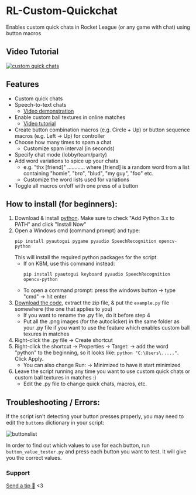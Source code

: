 # RL-Custom-Quickchat
Enables custom quick chats in Rocket League (or any game with chat) using button macros

## Video Tutorial
[![custom quick chats](https://i.imgur.com/U83sQM9.png)](https://youtu.be/G0Lperc-UU0)

## Features
- Custom quick chats
- Speech-to-text chats
  - [Video demonstration](https://youtu.be/cqEdJQ-X7X4)
- Enable custom ball textures in online matches
  - [Video tutorial](https://youtu.be/qjvJxKlpNx0)
- Create button combination macros (e.g. Circle + Up) or button sequence macros (e.g. Left → Up) for controller
- Choose how many times to spam a chat
  - Customize spam interval (in seconds)
- Specify chat mode (lobby/team/party)
- Add word variations to spice up your chats
  - e.g. "thx [friend]"  ............  where [friend] is a random word from a list containing "homie", "bro", "blud", "my guy", "foo" etc.
  - Customize the word lists used for variations
- Toggle all macros on/off with one press of a button

## How to install (for beginners):
1. Download & install [python](https://www.python.org/getit/). Make sure to check "Add Python 3.x to PATH" and click "Install Now"
2. Open a Windows cmd (command prompt) and type:
   ```
   pip install pyautogui pygame pyaudio SpeechRecognition opencv-python
   ```
   This will install the required python packages for the script.
   - If on KBM, use this command instead:
      ```
      pip install pyautogui keyboard pyaudio SpeechRecognition opencv-python
      ```
   - To open a command prompt: press the windows button → type "cmd" → hit enter
1. [Download the code](https://github.com/smallest-cock/RL-Custom-Quickchat/archive/refs/heads/main.zip), extract the zip file, & put the `example.py` file somewhere (the one that applies to you)
   - If you want to rename the .py file, do it before step 4
   - Put all the .png images (for the autoclicker) in the same folder as your .py file if you want to use the feature which enables custom ball texures in matches
2. Right-click the .py file → Create shortcut
3. Right-click the shortcut → Properties → Target: → add the word "python" to the beginning, so it looks like: `python "C:\Users\....."`. Click Apply.
    - You can also change Run: → Minimized to have it start minimized
4. Leave the script running any time you want to use custom quick chats or custom ball textures in matches :)
   - Edit the .py file to change quick chats, macros, etc.

## Troubleshooting / Errors:
If the script isn't detecting your button presses properly, you may need to edit the `buttons` dictionary in your script:

![buttonslist](https://github.com/smallest-cock/RL-Custom-Quickchat/assets/48503773/9ccc127d-c148-463a-8992-cbc14e33e19a)

In order to find out which values to use for each button, run `button_value_tester.py` and press each button you want to test. It will give you the correct values.

### Support
[Send a tip 🙏](https://cash.app/$naptime559) <3
